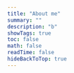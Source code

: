 ```yaml
---
title: "About me"
summary: ""
description: "b"
showTags: true
toc: false
math: false
readTime: false
hideBackToTop: true
---
```

